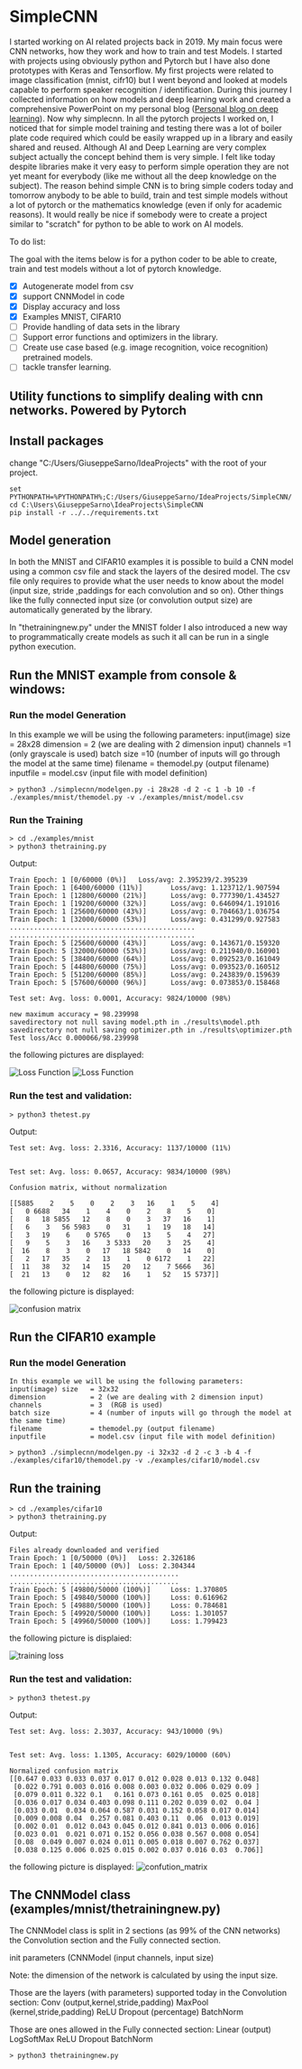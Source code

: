 # SimpleCNN

I started working on AI related projects back in 2019. My main focus were CNN networks, how they work and how to train and test Models. I started with projects using obviously python and Pytorch but I have also done prototypes with Keras and Tensorflow.
My first projects were related to image classification (mnist, cifr10) but I went beyond and looked at models capable to perform speaker recognition / identification.
During this journey I collected information on how models and deep learning work and created a comprehensive PowerPoint on my personal blog ([Personal blog on deep learning](https://sites.google.com/site/gsarnotechboard/Downhome/deep-learning)).
Now why simplecnn. In all the pytorch projects I worked on, I noticed that for simple model training and testing there was a lot of boiler plate code required which could be easily wrapped up in a library and easily shared and reused. Although AI and Deep Learning are very complex subject actually the concept behind them is very simple. I felt like today despite libraries make it very easy to perform simple operation they are not yet meant for everybody (like me without all the deep knowledge on the subject).
The reason behind simple CNN is to bring simple coders today and tomorrow anybody to be able to build, train and test simple models without a lot of pytorch or the mathematics knowledge (even if only for academic reasons).
It would really be nice if somebody were to create a project similar to "scratch" for python to be able to work on AI models.

To do list:

The goal with the items below is for a python coder to be able to create, train and test models without a lot of pytorch knowledge.

- [x] Autogenerate model from csv
- [x] support CNNModel in code
- [x] Display accuracy and loss
- [x] Examples MNIST, CIFAR10
- [ ] Provide handling of data sets in the library 
- [ ] Support error functions and optimizers in the library. 
- [ ] Create use case based (e.g. image recognition, voice recognition) pretrained models.
- [ ] tackle transfer learning.

## Utility functions to simplify dealing with cnn networks. Powered by Pytorch

## Install packages
change "C:/Users/GiuseppeSarno/IdeaProjects" with the root of your project.

```
set PYTHONPATH=%PYTHONPATH%;C:/Users/GiuseppeSarno/IdeaProjects/SimpleCNN/
cd C:\Users\GiuseppeSarno\IdeaProjects\SimpleCNN
pip install -r ../../requirements.txt
```

## Model generation
In both the MNIST and CIFAR10 examples it is possible to build a CNN model using a common csv file 
and stack the layers of the desired model. The csv file only requires to provide what the user needs to know about the model 
(input size, stride ,paddings for each convolution and so on). Other things like the fully connected input size (or convolution output size) are automatically generated by the library. 

In "thetrainingnew.py" under the MNIST folder I also introduced a new way to programmatically create models as such it all can be run in a single python execution.

## Run the MNIST example from console & windows:

### Run the model Generation

In this example we will be using the following parameters:
input(image) size   = 28x28
dimension           = 2 (we are dealing with 2 dimension input)
channels            =1  (only grayscale is used)
batch size          =10 (number of inputs will go through the model at the same time) 
filename            = themodel.py (output filename)
inputfile           = model.csv (input file with model definition)

```
> python3 ./simplecnn/modelgen.py -i 28x28 -d 2 -c 1 -b 10 -f ./examples/mnist/themodel.py -v ./examples/mnist/model.csv
```

### Run the Training
```
> cd ./examples/mnist
> python3 thetraining.py
```
Output:
```
Train Epoch: 1 [0/60000 (0%)]   Loss/avg: 2.395239/2.395239
Train Epoch: 1 [6400/60000 (11%)]       Loss/avg: 1.123712/1.907594
Train Epoch: 1 [12800/60000 (21%)]      Loss/avg: 0.777390/1.434527
Train Epoch: 1 [19200/60000 (32%)]      Loss/avg: 0.646094/1.191016
Train Epoch: 1 [25600/60000 (43%)]      Loss/avg: 0.704663/1.036754
Train Epoch: 1 [32000/60000 (53%)]      Loss/avg: 0.431299/0.927583
..............................................
..............................................
Train Epoch: 5 [25600/60000 (43%)]      Loss/avg: 0.143671/0.159320
Train Epoch: 5 [32000/60000 (53%)]      Loss/avg: 0.211940/0.160901
Train Epoch: 5 [38400/60000 (64%)]      Loss/avg: 0.092523/0.161049
Train Epoch: 5 [44800/60000 (75%)]      Loss/avg: 0.093523/0.160512
Train Epoch: 5 [51200/60000 (85%)]      Loss/avg: 0.243839/0.159639
Train Epoch: 5 [57600/60000 (96%)]      Loss/avg: 0.073853/0.158468

Test set: Avg. loss: 0.0001, Accuracy: 9824/10000 (98%)

new maximum accuracy = 98.239998
savedirectory not null saving model.pth in ./results\model.pth
savedirectory not null saving optimizer.pth in ./results\optimizer.pth
Test loss/Acc 0.000066/98.239998
```
the following pictures are displayed:


![Loss Function](https://github.com/giusarno/SimpleCNN/blob/master/examples/mnist/loss.png)
![Loss Function](https://github.com/giusarno/SimpleCNN/blob/master/examples/mnist/accuracy.png)
### Run the test and validation:

`> python3 thetest.py`

Output:
```
Test set: Avg. loss: 2.3316, Accuracy: 1137/10000 (11%)


Test set: Avg. loss: 0.0657, Accuracy: 9834/10000 (98%)

Confusion matrix, without normalization

[[5885    2    5    0    2    3   16    1    5    4]
[   0 6688   34    1    4    0    2    8    5    0]
[   8   18 5855   12    8    0    3   37   16    1]
[   6    3   56 5983    0   31    1   19   18   14]
[   3   19    6    0 5765    0   13    5    4   27]
[   9    5    3   16    3 5333   20    3   25    4]
[  16    8    3    0   17   18 5842    0   14    0]
[   2   17   35    2   13    1    0 6172    1   22]
[  11   38   32   14   15   20   12    7 5666   36]
[  21   13    0   12   82   16    1   52   15 5737]]

```
the following picture is displayed:

![confusion matrix](https://github.com/giusarno/SimpleCNN/blob/master/examples/mnist/conf_matrix.png)

## Run the CIFAR10 example

### Run the model Generation
```
In this example we will be using the following parameters:
input(image) size   = 32x32
dimension           = 2 (we are dealing with 2 dimension input)
channels            = 3  (RGB is used)
batch size          = 4 (number of inputs will go through the model at the same time)
filename            = themodel.py (output filename)
inputfile           = model.csv (input file with model definition)
```

`> python3 ./simplecnn/modelgen.py -i 32x32 -d 2 -c 3 -b 4 -f ./examples/cifar10/themodel.py -v ./examples/cifar10/model.csv`

## Run the training

```
> cd ./examples/cifar10
> python3 thetraining.py
```
Output:
```
Files already downloaded and verified
Train Epoch: 1 [0/50000 (0%)]   Loss: 2.326186
Train Epoch: 1 [40/50000 (0%)]  Loss: 2.304344
..........................................
..........................................
Train Epoch: 5 [49800/50000 (100%)]     Loss: 1.370805
Train Epoch: 5 [49840/50000 (100%)]     Loss: 0.616962
Train Epoch: 5 [49880/50000 (100%)]     Loss: 0.784681
Train Epoch: 5 [49920/50000 (100%)]     Loss: 1.301057
Train Epoch: 5 [49960/50000 (100%)]     Loss: 1.799423
```

the following picture is displaied:

![training loss](examples/cifar10/loss.png)


### Run the test and validation:

`> python3 thetest.py`

Output:
```
Test set: Avg. loss: 2.3037, Accuracy: 943/10000 (9%)


Test set: Avg. loss: 1.1305, Accuracy: 6029/10000 (60%)

Normalized confusion matrix
[[0.647 0.033 0.033 0.037 0.017 0.012 0.028 0.013 0.132 0.048]
 [0.022 0.791 0.003 0.016 0.008 0.003 0.032 0.006 0.029 0.09 ]
 [0.079 0.011 0.322 0.1   0.161 0.073 0.161 0.05  0.025 0.018]
 [0.036 0.017 0.034 0.403 0.098 0.111 0.202 0.039 0.02  0.04 ]
 [0.033 0.01  0.034 0.064 0.587 0.031 0.152 0.058 0.017 0.014]
 [0.009 0.008 0.04  0.257 0.081 0.403 0.11  0.06  0.013 0.019]
 [0.002 0.01  0.012 0.043 0.045 0.012 0.841 0.013 0.006 0.016]
 [0.023 0.01  0.021 0.071 0.152 0.056 0.038 0.567 0.008 0.054]
 [0.08  0.049 0.007 0.024 0.011 0.005 0.018 0.007 0.762 0.037]
 [0.038 0.125 0.006 0.025 0.015 0.002 0.037 0.016 0.03  0.706]]
```
the following picture is displayed:
![confution_matrix](./examples/cifar10/conf_matrix.png)


## The CNNModel class  (examples/mnist/thetrainingnew.py)

The CNNModel class is split in 2 sections (as 99% of the CNN networks)
the Convolution section and the Fully connected section.

init parameters (CNNModel (input channels, input size)

Note: the dimension of the network is calculated by using the input size.

Those are the layers (with parameters) supported today in the Convolution section:
Conv    (output,kernel,stride,padding)
MaxPool (kernel,stride,padding)
ReLU
Dropout (percentage)
BatchNorm

Those are ones allowed in the Fully connected section:
Linear    (output)
LogSoftMax
ReLU
Dropout
BatchNorm 

`> python3 thetrainingnew.py`


